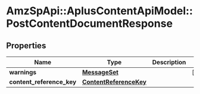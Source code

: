 # AmzSpApi::AplusContentApiModel::PostContentDocumentResponse

## Properties
Name | Type | Description | Notes
------------ | ------------- | ------------- | -------------
**warnings** | [**MessageSet**](MessageSet.md) |  | [optional] 
**content_reference_key** | [**ContentReferenceKey**](ContentReferenceKey.md) |  | 


